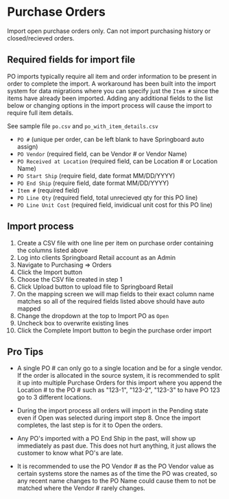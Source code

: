 # Purchase Orders
Import open purchase orders only. Can not import purchasing history or closed/recieved orders.

## Required fields for import file
PO imports typically require all item and order information to be present in order to complete the import. A workaround has been built into the import system for data migrations where you can specify just the `Item #` since the items have already been imported. Adding any additional fields to the list below or changing options in the import process will cause the import to require full item details.

See sample file `po.csv` and `po_with_item_details.csv`

* `PO #` (unique per order, can be left blank to have Springboard auto assign)
* `PO Vendor` (required field, can be Vendor # or Vendor Name)
* `PO Received at Location` (required field, can be Location # or Location Name)
* `PO Start Ship` (require field, date format MM/DD/YYYY)
* `PO End Ship` (require field, date format MM/DD/YYYY)
* `Item #` (required field)
* `PO Line Qty` (required field, total unrecieved qty for this PO line)
* `PO Line Unit Cost` (required field, invidicual unit cost for this PO line)

## Import process

1. Create a CSV file with one line per item on purchase order containing the columns listed above
2. Log into clients Springboard Retail account as an Admin
3. Navigate to Purchasing => Orders
4. Click the Import button
5. Choose the CSV file created in step 1
6. Click Upload button to upload file to Springboard Retail
7. On the mapping screen we will map fields to their exact column name matches so all of the required fields listed above should have auto mapped
8. Change the dropdown at the top to Import PO as `Open`
9. Uncheck box to overwrite existing lines
10. Click the Complete Import button to begin the purchase order import


## Pro Tips

* A single PO # can only go to a single location and be for a single vendor. If the order is allocated in the source system, it is recommended to split it up into multiple Purchase Orders for this import where you append the Location # to the PO # such as "123-1", "123-2", "123-3" to have PO 123 go to 3 different locations.

* During the import process all orders will import in the Pending state even if Open was selected during import step 8. Once the import completes, the last step is for it to Open the orders.

* Any PO's imported with a PO End Ship in the past, will show up immediately as past due. This does not hurt anything, it just allows the customer to know what PO's are late.

* It is recommended to use the PO Vendor # as the PO Vendor value as certain systems store the names as of the time the PO was created, so any recent name changes to the PO Name could cause them to not be matched where the Vendor # rarely changes.